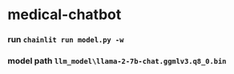 # medical-chatbot

### run `chainlit run model.py -w`

### model path `llm_model\llama-2-7b-chat.ggmlv3.q8_0.bin`